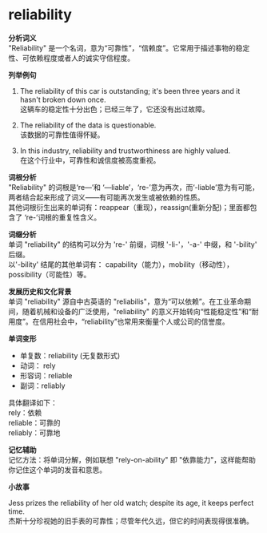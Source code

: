 # reliability

**分析词义**  
"Reliability" 是一个名词，意为“可靠性”，“信赖度”。它常用于描述事物的稳定性、可依赖程度或者人的诚实守信程度。

  

**列举例句**

  

1.  The reliability of this car is outstanding; it's been three years and it hasn't broken down once.  
    这辆车的稳定性十分出色；已经三年了，它还没有出过故障。
    
      
    
2.  The reliability of the data is questionable.  
    该数据的可靠性值得怀疑。
    
      
    
3.  In this industry, reliability and trustworthiness are highly valued.  
    在这个行业中，可靠性和诚信度被高度重视。
    
      
    

  

**词根分析**  
"Reliability" 的词根是‘re—’和 ‘—liable’，‘re-’意为再次，而‘-liable’意为有可能，两者结合起来形成了词义——有可能再次发生或被依赖的性质。  
其他词根衍生出来的单词有：reappear（重现），reassign(重新分配)；里面都包含了 ‘re-’词根的重复性含义。

  

**词缀分析**  
单词 "reliability" 的结构可以分为 're-' 前缀，词根 '-li-'，'-a-' 中缀，和 '-bility' 后缀。  
以'-bility' 结尾的其他单词有： capability（能力），mobility（移动性），possibility（可能性）等。

  

**发展历史和文化背景**  
单词 "reliability" 源自中古英语的 "reliabilis"，意为“可以依赖”。在工业革命期间，随着机械和设备的广泛使用，"reliability" 的意义开始转向“性能稳定性”和“耐用度”。在信用社会中，“reliability”也常用来衡量个人或公司的信誉度。

  

**单词变形**

  

*   单复数：reliability (无复数形式)
*   动词： rely
*   形容词：reliable
*   副词：reliably

  

具体翻译如下：  
rely：依赖  
reliable：可靠的  
reliably：可靠地

  

**记忆辅助**  
记忆方法：将单词分解，例如联想 "rely-on-ability" 即 "依靠能力"，这样能帮助你记住这个单词的发音和意思。

  

**小故事**

  

Jess prizes the reliability of her old watch; despite its age, it keeps perfect time.  
杰斯十分珍视她的旧手表的可靠性；尽管年代久远，但它的时间表现得很准确。
